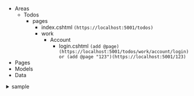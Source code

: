 - Areas
  - Todos
    - pages
      - index.cshtml  `(https://localhost:5001/todos)`
      - work
        - Account
          - login.cshtml `(add @page)(https://localhost:5001/todos/work/account/login) or (add @page "123")(https://localhost:5001/123)`
- Pages
- Models
- Data

<details>
  <summary>sample</summary>
</details>

